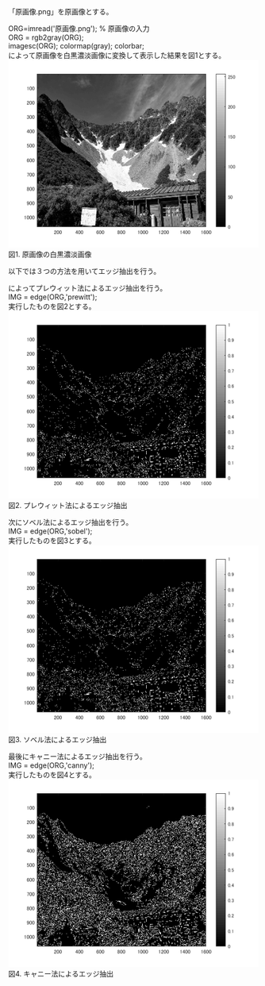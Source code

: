 「原画像.png」を原画像とする。  

ORG=imread('原画像.png'); % 原画像の入力  
ORG = rgb2gray(ORG);  
imagesc(ORG); colormap(gray); colorbar;  
によって原画像を白黒濃淡画像に変換して表示した結果を図1とする。  
![原画像](https://github.com/16ec013/lecture_image_processing/blob/master/課題%EF%BC%91%EF%BC%90/kadai10_0.png)  
図1. 原画像の白黒濃淡画像  

以下では３つの方法を用いてエッジ抽出を行う。  


によってプレウィット法によるエッジ抽出を行う。  
IMG = edge(ORG,'prewitt');   
実行したものを図2とする。  
![原画像](https://github.com/16ec013/lecture_image_processing/blob/master/課題%EF%BC%91%EF%BC%90/kadai10_1.png)  
図2. プレウィット法によるエッジ抽出  



次にソベル法によるエッジ抽出を行う。  
IMG = edge(ORG,'sobel');  
実行したものを図3とする。  
![原画像](https://github.com/16ec013/lecture_image_processing/blob/master/課題%EF%BC%91%EF%BC%90/kadai10_2.png)  
図3. ソベル法によるエッジ抽出  

最後にキャニー法によるエッジ抽出を行う。  
IMG = edge(ORG,'canny');  
実行したものを図4とする。  
![原画像](https://github.com/16ec013/lecture_image_processing/blob/master/課題%EF%BC%91%EF%BC%90/kadai10_3.png)  
図4. キャニー法によるエッジ抽出  
